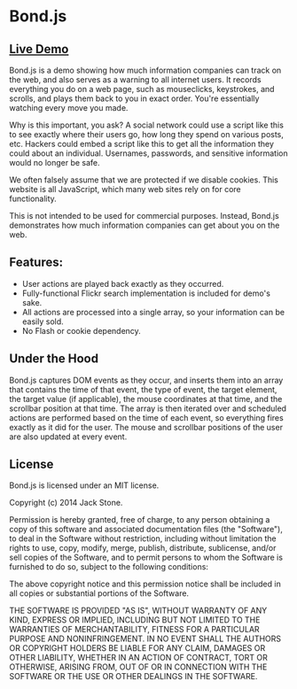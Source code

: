 # Bond.js

## [Live Demo](http://jackstonedev.com/portfolio/bond/ "Bond")

Bond.js is a demo showing how much information companies can track on the web, and also serves as a warning to all internet users. It records everything you do on a web page, such as mouseclicks, keystrokes, and scrolls, and plays them back to you in exact order. You're essentially watching every move you made. 

Why is this important, you ask? A social network could use a script like this to see exactly where their users go, how long they spend on various posts, etc. Hackers could embed a script like this to get all the information they could about an individual. Usernames, passwords, and sensitive information would no longer be safe. 

We often falsely assume that we are protected if we disable cookies. This website is all JavaScript, which many web sites rely on for core functionality.

This is not intended to be used for commercial purposes. Instead, Bond.js demonstrates how much information companies can get about you on the web.	

## Features:

- User actions are played back exactly as they occurred.
- Fully-functional Flickr search implementation is included for demo's sake.
- All actions are processed into a single array, so your information can be easily sold.
- No Flash or cookie dependency.

## Under the Hood

Bond.js captures DOM events as they occur, and inserts them into an array that contains the time of that event, the type of event, the target element, the target value (if applicable), the mouse coordinates at that time, and the scrollbar position at that time.  The array is then iterated over and scheduled actions are performed based on the time of each event, so everything fires exactly as it did for the user.  The mouse and scrollbar positions of the user are also updated at every event.

## License

Bond.js is licensed under an MIT license.

Copyright (c) 2014 Jack Stone.

Permission is hereby granted, free of charge, to any person obtaining a copy of this software and associated documentation files (the "Software"), to deal in the Software without restriction, including without limitation the rights to use, copy, modify, merge, publish, distribute, sublicense, and/or sell copies of the Software, and to permit persons to whom the Software is furnished to do so, subject to the following conditions:

The above copyright notice and this permission notice shall be included in all copies or substantial portions of the Software.

THE SOFTWARE IS PROVIDED "AS IS", WITHOUT WARRANTY OF ANY KIND, EXPRESS OR IMPLIED, INCLUDING BUT NOT LIMITED TO THE WARRANTIES OF MERCHANTABILITY, FITNESS FOR A PARTICULAR PURPOSE AND NONINFRINGEMENT. IN NO EVENT SHALL THE AUTHORS OR COPYRIGHT HOLDERS BE LIABLE FOR ANY CLAIM, DAMAGES OR OTHER LIABILITY, WHETHER IN AN ACTION OF CONTRACT, TORT OR OTHERWISE, ARISING FROM, OUT OF OR IN CONNECTION WITH THE SOFTWARE OR THE USE OR OTHER DEALINGS IN THE SOFTWARE.
